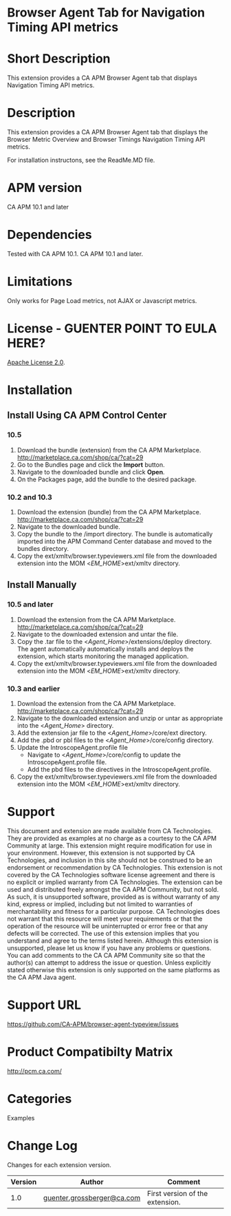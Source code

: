 # Browser Agent Tab for Navigation Timing API metrics

# Short Description
This extension provides a CA APM Browser Agent tab that displays Navigation Timing API metrics.

# Description
This extension provides a CA APM Browser Agent tab that displays the Browser Metric Overview and Browser Timings Navigation Timing API metrics.

For installation instructons, see the ReadMe.MD file.

# APM version
CA APM 10.1 and later

# Dependencies
Tested with CA APM 10.1. CA APM 10.1 and later.

# Limitations
Only works for Page Load metrics, not AJAX or Javascript metrics.

# License - GUENTER POINT TO EULA HERE?
[Apache License 2.0](LICENSE).

# Installation

## Install Using CA APM Control Center

### 10.5 

1. Download the bundle (extension) from the CA APM Marketplace.
   http://marketplace.ca.com/shop/ca/?cat=29
2. Go to the Bundles page and click the **Import** button.
2. Navigate to the downloaded bundle and click **Open**.
3. On the Packages page, add the bundle to the desired package.

### 10.2 and 10.3

1. Download the extension (bundle) from the CA APM Marketplace.
   http://marketplace.ca.com/shop/ca/?cat=29
2. Navigate to the downloaded bundle.
3. Copy the bundle to the <APMCommandCenterServer>/import directory. 
   The bundle is automatically imported into the APM Command Center database and moved to the bundles directory.
4. Copy the ext/xmltv/browser.typeviewers.xml file from the downloaded extension into the MOM <*EM_HOME*>ext/xmltv directory.

## Install Manually

### 10.5 and later

1. Download the extension from the CA APM Marketplace.
   http://marketplace.ca.com/shop/ca/?cat=29
2. Navigate to the downloaded extension and untar the file.
3. Copy the .tar file to the <*Agent_Home*>/extensions/deploy directory.
   The agent automatically automatically installs and deploys the extension, which starts monitoring the managed application.
4. Copy the ext/xmltv/browser.typeviewers.xml file from the downloaded extension into the MOM <*EM_HOME*>ext/xmltv directory.

### 10.3 and earlier

1. Download the extension from the CA APM Marketplace.
   http://marketplace.ca.com/shop/ca/?cat=29
2. Navigate to the downloaded extension and unzip or untar as appropriate into the <*Agent_Home*> directory.
3. Add the extension jar file to the <*Agent_Home*>/core/ext directory.
4. Add the .pbd or pbl files to the <*Agent_Home*>/core/config directory.
5. Update the IntroscopeAgent.profile file
   * Navigate to <*Agent_Home*>/core/config to update the IntroscopeAgent.profile file.
   * Add the pbd files to the directives in the IntroscopeAgent.profile.
6. Copy the ext/xmltv/browser.typeviewers.xml file from the downloaded extension into the MOM <*EM_HOME*>ext/xmltv directory.

# Support
This document and extension are made available from CA Technologies. They are provided as examples at no charge as a courtesy to the CA APM Community at large. This extension might require modification for use in your environment. However, this extension is not supported by CA Technologies, and inclusion in this site should not be construed to be an endorsement or recommendation by CA Technologies. This extension is not covered by the CA Technologies software license agreement and there is no explicit or implied warranty from CA Technologies. The extension can be used and distributed freely amongst the CA APM Community, but not sold. As such, it is unsupported software, provided as is without warranty of any kind, express or implied, including but not limited to warranties of merchantability and fitness for a particular purpose. CA Technologies does not warrant that this resource will meet your requirements or that the operation of the resource will be uninterrupted or error free or that any defects will be corrected. The use of this extension implies that you understand and agree to the terms listed herein.
Although this extension is unsupported, please let us know if you have any problems or questions. You can add comments to the CA CA APM Community site so that the author(s) can attempt to address the issue or question.
Unless explicitly stated otherwise this extension is only supported on the same platforms as the CA APM Java agent. 

# Support URL
https://github.com/CA-APM/browser-agent-typeview/issues

# Product Compatibilty Matrix
http://pcm.ca.com/

# Categories
Examples

# Change Log
Changes for each extension version.

Version | Author | Comment
--------|--------|--------
1.0 | guenter.grossberger@ca.com | First version of the extension.
